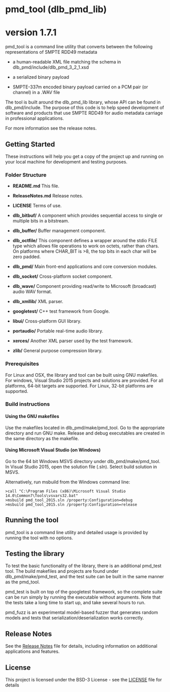 # pmd_tool (dlb_pmd_lib)
# version 1.7.1

pmd_tool is a command line utility that converts between
the following representations of SMPTE RDD49 metadata

 - a human-readable XML file matching the schema in
   dlb_pmd/include/dlb_pmd_3_2_1.xsd

 - a serialized binary payload

 - SMPTE-337m encoded binary payload carried on a PCM pair (or
   channel) in a .WAV file

The tool is built around the dlb_pmd_lib library, whose API can be
found in dlb_pmd/include. The purpose of this code is to help speed
development of software and products that use SMPTE RDD49 for audio
metadata carriage in professional applications.

For more information see the release notes.

## Getting Started

These instructions will help you get a copy of the project up and
running on your local machine for development and testing purposes.

### Folder Structure

- **README.md** This file.

- **ReleaseNotes.md** Release notes.

- **LICENSE** Terms of use.

- **dlb_bitbuf/** A component which provides sequential access
  to single or multiple bits in a bitstream.

- **dlb_buffer/** Buffer management component.

- **dlb_octfile/** This component defines a wrapper around the stdio
  FILE type which allows file operations to work on octets, rather than chars.
  On platforms where CHAR_BIT is >8, the top bits in each char will be zero padded.

- **dlb_pmd/** Main front-end applications and core conversion modules.

- **dlb_socket/** Cross-platform socket component.

- **dlb_wave/** Component providing read/write to Microsoft (broadcast) audio WAV format.

- **dlb_xmllib/** XML parser.

- **googletest/** C++ test framework from Google.

- **libui/** Cross-platform GUI library.

- **portaudio/** Portable real-time audio library.

- **xerces/** Another XML parser used by the test framework.

- **zlib/** General purpose compression library.


### Prerequisites

For Linux and OSX, the library and tool can be built using GNU
makefiles. For windows, Visual Studio 2015 projects and solutions
are provided. For all platforms, 64-bit targets are supported.
For Linux, 32-bit platforms are supported.

### Build instructions

#### Using the GNU makefiles

Use the makefiles located in dlb_pmd/make/pmd_tool. Go to the
appropriate directory and run GNU make. Release and debug executables
are created in the same directory as the makefile.

#### Using Microsoft Visual Studio (on Windows)

Go to the 64 bit Windows MSVS directory under dlb_pmd/make/pmd_tool.
In Visual Studio 2015, open the solution file (.sln).  Select build solution
in MSVS.

Alternatively, run msbuild from the Windows command line:

```
>call "C:\Program Files (x86)\Microsoft Visual Studio 14.0\Common7\Tools\vsvars32.bat"
>msbuild pmd_tool_2015.sln /property:Configuration=debug
>msbuild pmd_tool_2015.sln /property:Configuration=release
```

## Running the tool

pmd_tool is a command line utility and detailed usage is provided by
running the tool with no options.

## Testing the library

To test the basic functionality of the library, there is an additional
pmd_test tool. The build makefiles and projects are found under
dlb_pmd/make/pmd_test, and the test suite can be built in the same
manner as the pmd_tool.

pmd_test is built on top of the googletest framework, so the complete
suite can be run simply by running the executable without arguments.
Note that the tests take a long time to start up, and take several
hours to run.

pmd_fuzz is an experimental model-based fuzzer that generates random
models and tests that serialization/deserialization works correctly.


## Release Notes

See the [Release Notes](ReleaseNotes.md) file for details, including
information on additional applications and features.

## License

This project is licensed under the BSD-3 License - see the
[LICENSE](LICENSE) file for details

